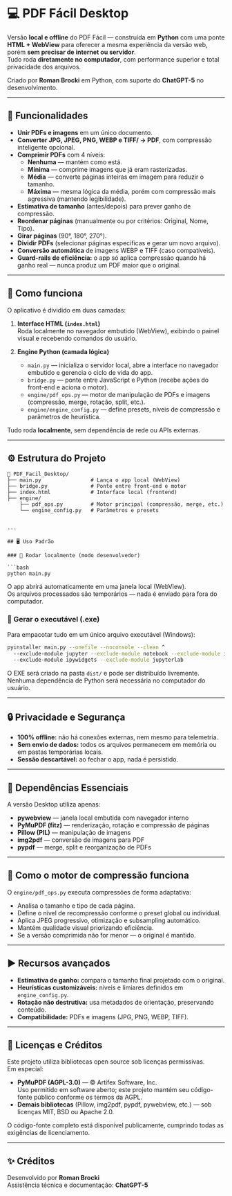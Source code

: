 # 💻 PDF Fácil Desktop

Versão **local e offline** do PDF Fácil — construída em **Python** com uma ponte **HTML + WebView** para oferecer a mesma experiência da versão web, porém **sem precisar de internet ou servidor**.  
Tudo roda **diretamente no computador**, com performance superior e total privacidade dos arquivos.

Criado por **Roman Brocki** em Python, com suporte do **ChatGPT-5** no desenvolvimento.

---

## 🚀 Funcionalidades

- **Unir PDFs e imagens** em um único documento.  
- **Converter JPG, JPEG, PNG, WEBP e TIFF/ → PDF**, com compressão inteligente opcional.  
- **Comprimir PDFs** com 4 níveis:
  - **Nenhuma** — mantém como está.  
  - **Mínima** — comprime imagens que já eram rasterizadas.  
  - **Média** — converte páginas inteiras em imagem para reduzir o tamanho.  
  - **Máxima** — mesma lógica da média, porém com compressão mais agressiva (mantendo legibilidade).  
- **Estimativa de tamanho** (antes/depois) para prever ganho de compressão.  
- **Reordenar páginas** (manualmente ou por critérios: Original, Nome, Tipo).  
- **Girar páginas** (90°, 180°, 270°).  
- **Dividir PDFs** (selecionar páginas específicas e gerar um novo arquivo).  
- **Conversão automática** de imagens WEBP e TIFF (caso compatíveis).  
- **Guard-rails de eficiência:** o app só aplica compressão quando há ganho real — nunca produz um PDF maior que o original.

---

## 🧠 Como funciona

O aplicativo é dividido em duas camadas:

1. **Interface HTML (`index.html`)**  
   Roda localmente no navegador embutido (WebView), exibindo o painel visual e recebendo comandos do usuário.  

2. **Engine Python (camada lógica)**  
   - `main.py` — inicializa o servidor local, abre a interface no navegador embutido e gerencia o ciclo de vida do app.  
   - `bridge.py` — ponte entre JavaScript e Python (recebe ações do front-end e aciona o motor).  
   - `engine/pdf_ops.py` — motor de manipulação de PDFs e imagens (compressão, merge, rotação, split, etc.).  
   - `engine/engine_config.py` — define presets, níveis de compressão e parâmetros de heurística.  

Tudo roda **localmente**, sem dependência de rede ou APIs externas.

---

## ⚙️ Estrutura do Projeto

```
📁 PDF_Facil_Desktop/
├── main.py                # Lança o app local (WebView)
├── bridge.py              # Ponte entre front-end e motor
├── index.html             # Interface local (frontend)
├── engine/
    ├── pdf_ops.py         # Motor principal (compressão, merge, etc.)
    └── engine_config.py   # Parâmetros e presets


---

## 🖥️ Uso Padrão

### 🔹 Rodar localmente (modo desenvolvedor)

```bash
python main.py
```

O app abrirá automaticamente em uma janela local (WebView).  
Os arquivos processados são temporários — nada é enviado para fora do computador.

### 🔹 Gerar o executável (.exe)

Para empacotar tudo em um único arquivo executável (Windows):

```bash
pyinstaller main.py --onefile --noconsole --clean ^
  --exclude-module jupyter --exclude-module notebook --exclude-module ipykernel ^
  --exclude-module ipywidgets --exclude-module jupyterlab
```

O EXE será criado na pasta `dist/` e pode ser distribuído livremente.  
Nenhuma dependência de Python será necessária no computador do usuário.

---

## 🔒 Privacidade e Segurança

- **100% offline:** não há conexões externas, nem mesmo para telemetria.  
- **Sem envio de dados:** todos os arquivos permanecem em memória ou em pastas temporárias locais.  
- **Sessão descartável:** ao fechar o app, nada é persistido.

---

## 🧩 Dependências Essenciais

A versão Desktop utiliza apenas:

- **pywebview** — janela local embutida com navegador interno  
- **PyMuPDF (fitz)** — renderização, rotação e compressão de páginas  
- **Pillow (PIL)** — manipulação de imagens  
- **img2pdf** — conversão de imagens para PDF  
- **pypdf** — merge, split e reorganização de PDFs  

---

## 🧱 Como o motor de compressão funciona

O `engine/pdf_ops.py` executa compressões de forma adaptativa:
- Analisa o tamanho e tipo de cada página.
- Define o nível de recompressão conforme o preset global ou individual.
- Aplica JPEG progressivo, otimização e subsampling automático.
- Mantém qualidade visual priorizando eficiência.  
- Se a versão comprimida não for menor — o original é mantido.

---

## ▶️ Recursos avançados

- **Estimativa de ganho:** compara o tamanho final projetado com o original.  
- **Heurísticas customizáveis:** níveis e limiares definidos em `engine_config.py`.  
- **Rotação não destrutiva:** usa metadados de orientação, preservando conteúdo.  
- **Compatibilidade:** PDFs e imagens (JPG, PNG, WEBP, TIFF).  

---
## 📜 Licenças e Créditos

Este projeto utiliza bibliotecas open source sob licenças permissivas.  
Em especial:

- **PyMuPDF (AGPL-3.0)** — © Artifex Software, Inc.  
  Uso permitido em software aberto; este projeto mantém seu código-fonte público conforme os termos da AGPL.  
- **Demais bibliotecas** (Pillow, img2pdf, pypdf, pywebview, etc.) — sob licenças MIT, BSD ou Apache 2.0.  

O código-fonte completo está disponível publicamente, cumprindo todas as exigências de licenciamento.

---

## ✨ Créditos

Desenvolvido por **Roman Brocki**  
Assistência técnica e documentação: **ChatGPT-5**  


